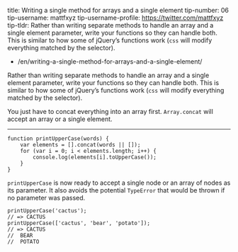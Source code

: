 title: Writing a single method for arrays and a single element tip-number: 06 tip-username: mattfxyz tip-username-profile: https://twitter.com/mattfxyz tip-tldr: Rather than writing separate methods to handle an array and a single element parameter, write your functions so they can handle both. This is similar to how some of jQuery’s functions work (`css` will modify everything matched by the selector).

-   /en/writing-a-single-method-for-arrays-and-a-single-element/

Rather than writing separate methods to handle an array and a single element parameter, write your functions so they can handle both. This is similar to how some of jQuery’s functions work (`css` will modify everything matched by the selector).

You just have to concat everything into an array first. `Array.concat` will accept an array or a single element.

------------------------------------------------------------------------

    function printUpperCase(words) {
        var elements = [].concat(words || []);
        for (var i = 0; i < elements.length; i++) {
            console.log(elements[i].toUpperCase());
        }
    }

`printUpperCase` is now ready to accept a single node or an array of nodes as its parameter. It also avoids the potential `TypeError` that would be thrown if no parameter was passed.

    printUpperCase('cactus');
    // => CACTUS
    printUpperCase(['cactus', 'bear', 'potato']);
    // => CACTUS
    //  BEAR
    //  POTATO
